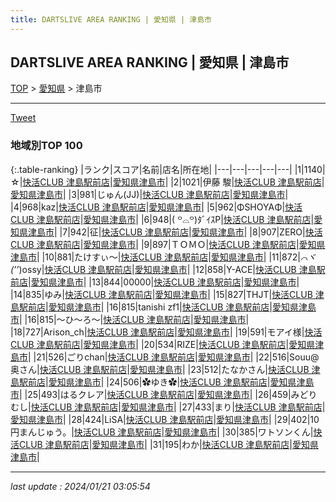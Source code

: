 ```yaml
---
title: DARTSLIVE AREA RANKING | 愛知県 | 津島市
---
```

## DARTSLIVE AREA RANKING | 愛知県 | 津島市

[TOP](/darts/rank/) > [愛知県](/darts/rank/愛知県/) > 津島市

___

<a href="https://twitter.com/share?ref_src=twsrc%5Etfw" data-text="DARTSLIVE AREA RANKING | 愛知県津島市" class="twitter-share-button" data-via="DARTSLIVE" data-hashtags="DARTSLIVE" data-related="DARTSLIVE" data-show-count="false">Tweet</a>

### 地域別TOP 100

{:.table-ranking}
|ランク|スコア|名前|店名|所在地|
|---|---|---|---|---|
|1|1140|☆|<a href="https://search.dartslive.com/jp/shop/6441d65a6cb8f7c5774c926eb736cb5a">快活CLUB 津島駅前店</a>|<a href="/darts/rank/愛知県/津島市">愛知県津島市</a>|
|2|1021|伊藤 駿|<a href="https://search.dartslive.com/jp/shop/6441d65a6cb8f7c5774c926eb736cb5a">快活CLUB 津島駅前店</a>|<a href="/darts/rank/愛知県/津島市">愛知県津島市</a>|
|3|981|じゅん(JJ)|<a href="https://search.dartslive.com/jp/shop/6441d65a6cb8f7c5774c926eb736cb5a">快活CLUB 津島駅前店</a>|<a href="/darts/rank/愛知県/津島市">愛知県津島市</a>|
|4|968|kaz|<a href="https://search.dartslive.com/jp/shop/6441d65a6cb8f7c5774c926eb736cb5a">快活CLUB 津島駅前店</a>|<a href="/darts/rank/愛知県/津島市">愛知県津島市</a>|
|5|962|ΦSHOYAΦ|<a href="https://search.dartslive.com/jp/shop/6441d65a6cb8f7c5774c926eb736cb5a">快活CLUB 津島駅前店</a>|<a href="/darts/rank/愛知県/津島市">愛知県津島市</a>|
|6|948|‎( ꒪⌓꒪)ﾀﾞｲｽP|<a href="https://search.dartslive.com/jp/shop/6441d65a6cb8f7c5774c926eb736cb5a">快活CLUB 津島駅前店</a>|<a href="/darts/rank/愛知県/津島市">愛知県津島市</a>|
|7|942|征|<a href="https://search.dartslive.com/jp/shop/6441d65a6cb8f7c5774c926eb736cb5a">快活CLUB 津島駅前店</a>|<a href="/darts/rank/愛知県/津島市">愛知県津島市</a>|
|8|907|ZERO|<a href="https://search.dartslive.com/jp/shop/6441d65a6cb8f7c5774c926eb736cb5a">快活CLUB 津島駅前店</a>|<a href="/darts/rank/愛知県/津島市">愛知県津島市</a>|
|9|897|ＴＯＭＯ|<a href="https://search.dartslive.com/jp/shop/6441d65a6cb8f7c5774c926eb736cb5a">快活CLUB 津島駅前店</a>|<a href="/darts/rank/愛知県/津島市">愛知県津島市</a>|
|10|881|たけすぃ〜|<a href="https://search.dartslive.com/jp/shop/6441d65a6cb8f7c5774c926eb736cb5a">快活CLUB 津島駅前店</a>|<a href="/darts/rank/愛知県/津島市">愛知県津島市</a>|
|11|872|*⌒ヾ(’’*)ossy|<a href="https://search.dartslive.com/jp/shop/6441d65a6cb8f7c5774c926eb736cb5a">快活CLUB 津島駅前店</a>|<a href="/darts/rank/愛知県/津島市">愛知県津島市</a>|
|12|858|Y-ACE|<a href="https://search.dartslive.com/jp/shop/6441d65a6cb8f7c5774c926eb736cb5a">快活CLUB 津島駅前店</a>|<a href="/darts/rank/愛知県/津島市">愛知県津島市</a>|
|13|844|00000|<a href="https://search.dartslive.com/jp/shop/6441d65a6cb8f7c5774c926eb736cb5a">快活CLUB 津島駅前店</a>|<a href="/darts/rank/愛知県/津島市">愛知県津島市</a>|
|14|835|ゆみ|<a href="https://search.dartslive.com/jp/shop/6441d65a6cb8f7c5774c926eb736cb5a">快活CLUB 津島駅前店</a>|<a href="/darts/rank/愛知県/津島市">愛知県津島市</a>|
|15|827|THJT|<a href="https://search.dartslive.com/jp/shop/6441d65a6cb8f7c5774c926eb736cb5a">快活CLUB 津島駅前店</a>|<a href="/darts/rank/愛知県/津島市">愛知県津島市</a>|
|16|815|tanishi zf1|<a href="https://search.dartslive.com/jp/shop/6441d65a6cb8f7c5774c926eb736cb5a">快活CLUB 津島駅前店</a>|<a href="/darts/rank/愛知県/津島市">愛知県津島市</a>|
|16|815|〜ひ〜ろ〜|<a href="https://search.dartslive.com/jp/shop/6441d65a6cb8f7c5774c926eb736cb5a">快活CLUB 津島駅前店</a>|<a href="/darts/rank/愛知県/津島市">愛知県津島市</a>|
|18|727|Arison_ch|<a href="https://search.dartslive.com/jp/shop/6441d65a6cb8f7c5774c926eb736cb5a">快活CLUB 津島駅前店</a>|<a href="/darts/rank/愛知県/津島市">愛知県津島市</a>|
|19|591|モアイ様|<a href="https://search.dartslive.com/jp/shop/6441d65a6cb8f7c5774c926eb736cb5a">快活CLUB 津島駅前店</a>|<a href="/darts/rank/愛知県/津島市">愛知県津島市</a>|
|20|534|RIZE|<a href="https://search.dartslive.com/jp/shop/6441d65a6cb8f7c5774c926eb736cb5a">快活CLUB 津島駅前店</a>|<a href="/darts/rank/愛知県/津島市">愛知県津島市</a>|
|21|526|ごりchan|<a href="https://search.dartslive.com/jp/shop/6441d65a6cb8f7c5774c926eb736cb5a">快活CLUB 津島駅前店</a>|<a href="/darts/rank/愛知県/津島市">愛知県津島市</a>|
|22|516|Souu@奥さん|<a href="https://search.dartslive.com/jp/shop/6441d65a6cb8f7c5774c926eb736cb5a">快活CLUB 津島駅前店</a>|<a href="/darts/rank/愛知県/津島市">愛知県津島市</a>|
|23|512|たなかさん|<a href="https://search.dartslive.com/jp/shop/6441d65a6cb8f7c5774c926eb736cb5a">快活CLUB 津島駅前店</a>|<a href="/darts/rank/愛知県/津島市">愛知県津島市</a>|
|24|506|✿ゆき✿|<a href="https://search.dartslive.com/jp/shop/6441d65a6cb8f7c5774c926eb736cb5a">快活CLUB 津島駅前店</a>|<a href="/darts/rank/愛知県/津島市">愛知県津島市</a>|
|25|493|はるクレア|<a href="https://search.dartslive.com/jp/shop/6441d65a6cb8f7c5774c926eb736cb5a">快活CLUB 津島駅前店</a>|<a href="/darts/rank/愛知県/津島市">愛知県津島市</a>|
|26|459|みどりむし|<a href="https://search.dartslive.com/jp/shop/6441d65a6cb8f7c5774c926eb736cb5a">快活CLUB 津島駅前店</a>|<a href="/darts/rank/愛知県/津島市">愛知県津島市</a>|
|27|433|まり|<a href="https://search.dartslive.com/jp/shop/6441d65a6cb8f7c5774c926eb736cb5a">快活CLUB 津島駅前店</a>|<a href="/darts/rank/愛知県/津島市">愛知県津島市</a>|
|28|424|LiSA|<a href="https://search.dartslive.com/jp/shop/6441d65a6cb8f7c5774c926eb736cb5a">快活CLUB 津島駅前店</a>|<a href="/darts/rank/愛知県/津島市">愛知県津島市</a>|
|29|402|10円まんじゅう。|<a href="https://search.dartslive.com/jp/shop/6441d65a6cb8f7c5774c926eb736cb5a">快活CLUB 津島駅前店</a>|<a href="/darts/rank/愛知県/津島市">愛知県津島市</a>|
|30|385|ワトソンくん|<a href="https://search.dartslive.com/jp/shop/6441d65a6cb8f7c5774c926eb736cb5a">快活CLUB 津島駅前店</a>|<a href="/darts/rank/愛知県/津島市">愛知県津島市</a>|
|31|195|わか|<a href="https://search.dartslive.com/jp/shop/6441d65a6cb8f7c5774c926eb736cb5a">快活CLUB 津島駅前店</a>|<a href="/darts/rank/愛知県/津島市">愛知県津島市</a>|



___

_last update : 2024/01/21 03:05:54_


<script src="https://cdnjs.cloudflare.com/ajax/libs/jquery/3.6.1/jquery.min.js" integrity="sha512-aVKKRRi/Q/YV+4mjoKBsE4x3H+BkegoM/em46NNlCqNTmUYADjBbeNefNxYV7giUp0VxICtqdrbqU7iVaeZNXA==" crossorigin="anonymous" referrerpolicy="no-referrer"></script>
<script src="https://cdnjs.cloudflare.com/ajax/libs/jquery.tablesorter/2.31.3/js/jquery.tablesorter.min.js" integrity="sha512-qzgd5cYSZcosqpzpn7zF2ZId8f/8CHmFKZ8j7mU4OUXTNRd5g+ZHBPsgKEwoqxCtdQvExE5LprwwPAgoicguNg==" crossorigin="anonymous" referrerpolicy="no-referrer"></script>
<link rel="stylesheet" href="https://cdnjs.cloudflare.com/ajax/libs/jquery.tablesorter/2.31.3/css/theme.default.min.css" integrity="sha512-wghhOJkjQX0Lh3NSWvNKeZ0ZpNn+SPVXX1Qyc9OCaogADktxrBiBdKGDoqVUOyhStvMBmJQ8ZdMHiR3wuEq8+w==" crossorigin="anonymous" referrerpolicy="no-referrer" />
<script>
$(function() {
    $(".table-ranking").tablesorter({sortList:[[0, 0]]});
});
</script>

<script async src="https://platform.twitter.com/widgets.js" charset="utf-8"></script>
